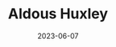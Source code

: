 ---
title: "Aldous Huxley"
type: person
born-on: 1894-07-26
date: 2023-06-07
died-on: 1963-11-22
hashtag: aldous-huxley
tags:
  - English
  - philosopher
  - psychonaut
  - writer
  - human being
  - dead at the moment
---